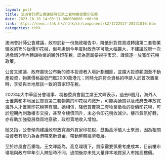 ```yaml
---
layout: post
title: 澳洲會計師公會建議降低第二套物業從價印花稅
date: 2023-10-10 14:03:11.000000000 +08:00
link: https://news.rthk.hk/rthk/ch/component/k2/1722527-20231010.htm
categories: rthk
---
```


澳洲會計師公會建議，政府於新一份施政報告中，降低針對買賣或轉讓第二套物業徵收的15%從價印花稅，但考慮到今年度財政赤字可能大幅擴大，不建議政府一次過撤銷3年內轉讓物業的額外印花稅，認為當局要視乎市況，謹慎逐一放寬印花稅政策。

公會又建議，政府盡快公布新的資本投資者入境計劃細節，並擴大投資範圍至不動產投資，物業價格最低門檻2000萬港元；同時允許符合資格的申請人於首次置業時，享受與本地居民一致的買家印花稅。

2023年大中華區分會理事、稅務委員會副主席王文暉表示，過去6個月，海外人士置業和本地居民買賣第二套物業的印花稅均微升，可能與通關以及政府去年放寬海外人才置業印花稅等有關。她相信，降低買賣第二套物業徵收的從價印花稅，可於短期內刺激樓市交投，甚至令樓價回升，未必令印花稅收減少。樓市氣氛好轉，亦有助加強發展商買地意欲，政府賣地收入增加。

她又指，公會傾向建議政府放寬海外買家印花稅，鼓勵高淨值人士來港，因為相關投資者有能力為香港帶來新資金，帶動整體經濟發展。

至於炒風會否重臨，王文暉認為，高息環境下，買家需要慎重考慮成本，目前樓市環境與政府早年引入辣招時不同，通關後亦未見大量非本地買家入市推高樓價。
